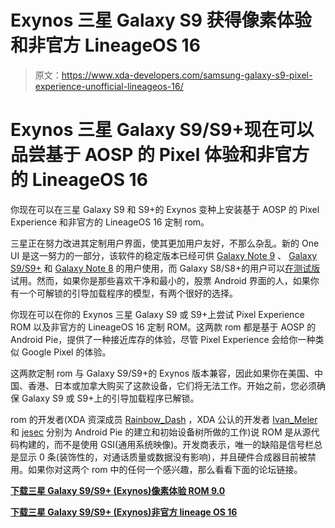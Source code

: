 # Exynos 三星 Galaxy S9 获得像素体验和非官方 LineageOS 16

> 原文：<https://www.xda-developers.com/samsung-galaxy-s9-pixel-experience-unofficial-lineageos-16/>

# Exynos 三星 Galaxy S9/S9+现在可以品尝基于 AOSP 的 Pixel 体验和非官方的 LineageOS 16

你现在可以在三星 Galaxy S9 和 S9+的 Exynos 变种上安装基于 AOSP 的 Pixel Experience 和非官方的 LineageOS 16 定制 rom。

三星正在努力改进其定制用户界面，使其更加用户友好，不那么杂乱。新的 One UI 是这一努力的一部分，该软件的稳定版本已经可供 [Galaxy Note 9](https://www.xda-developers.com/samsung-galaxy-note-9-android-pie-update/) 、 [Galaxy S9/S9+](https://www.xda-developers.com/samsung-galaxy-s9-one-ui-android-pie-sprint-verizon/) 和 [Galaxy Note 8](https://www.xda-developers.com/samsung-galaxy-note-8-one-ui-update-eastern-europe/) 的用户使用，而 Galaxy S8/S8+的用户可以[在测试版](https://www.xda-developers.com/one-ui-android-pie-beta-samsung-galaxy-note-8-us/)试用。然而，如果你是那些喜欢干净和最小的，股票 Android 界面的人，如果你有一个可解锁的引导加载程序的模型，有两个很好的选择。

你现在可以在你的 Exynos 三星 Galaxy S9 或 S9+上尝试 Pixel Experience ROM 以及非官方的 LineageOS 16 定制 ROM。这两款 rom 都是基于 AOSP 的 Android Pie，提供了一种接近库存的体验，尽管 Pixel Experience 会给你一种类似 Google Pixel 的体验。

这两款定制 rom 与 Galaxy S9/S9+的 Exynos 版本兼容，因此如果你在美国、中国、香港、日本或加拿大购买了这款设备，它们将无法工作。开始之前，您必须确保 Galaxy S9 或 S9+上的引导加载程序已解锁。

rom 的开发者(XDA 资深成员 [Rainbow_Dash](https://forum.xda-developers.com/member.php?u=6185853) ，XDA 公认的开发者 [Ivan_Meler](https://forum.xda-developers.com/member.php?u=4610599) 和 [jesec](https://forum.xda-developers.com/member.php?u=6371894) 分别为 Android Pie 的建立和初始设备树所做的工作)说 ROM 是从源代码构建的，而不是使用 GSI(通用系统映像)。开发商表示，唯一的缺陷是信号栏总是显示 0 条(装饰性的，对通话质量或数据没有影响)，并且硬件合成器目前被禁用。如果你对这两个 rom 中的任何一个感兴趣，那么看看下面的论坛链接。

[**下载三星 Galaxy S9/S9+ (Exynos)像素体验 ROM 9.0**](https://forum.xda-developers.com/galaxy-s9/samsung-galaxy-s9--s9-cross-device-development/rom-pixelexperience-9-0-t3899269)

[**下载三星 Galaxy S9/S9+ (Exynos)非官方 lineage OS 16**](https://forum.xda-developers.com/galaxy-s9/samsung-galaxy-s9--s9-cross-device-development/rom-lineageos-16-unofficial-t3899587)